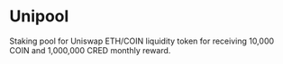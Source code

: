 # Unipool

Staking pool for Uniswap ETH/COIN liquidity token for receiving 10,000 COIN and 1,000,000 CRED monthly reward.
